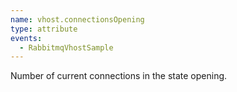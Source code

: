 ```yaml
---
name: vhost.connectionsOpening
type: attribute
events:
  - RabbitmqVhostSample
---
```


Number of current connections in the state opening.